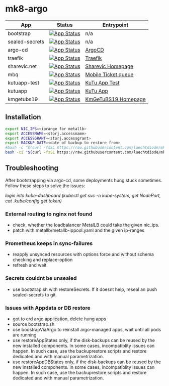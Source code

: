 # mk8-argo

|App|Status|Entrypoint|
|---|------|----------|
|bootstrap|[![App Status](https://argo.interpolar.ch/api/badge?name=bootstrap&revision=true)](https://argo.interpolar.ch/applications/bootstrap)|n/a|
|sealed-secrets|[![App Status](https://argo.interpolar.ch/api/badge?name=sealed-secrets&revision=true)](https://argo.interpolar.ch/applications/sealed-secrets)|n/a|
|argo-cd|[![App Status](https://argo.interpolar.ch/api/badge?name=argocd&revision=true)](https://argo.interpolar.ch/applications/argocd)|[ArgoCD](https://argo.interpolar.ch/)|
|traefik|[![App Status](https://argo.interpolar.ch/api/badge?name=traefik&revision=true)](https://argo.interpolar.ch/applications/traefik)|[Traefik](https://traefik.interpolar.ch/)|
|sharevic.net|[![App Status](https://argo.interpolar.ch/api/badge?name=sharevic&revision=true)](https://argo.interpolar.ch/applications/sharevic)|[Sharevic Homepage](https://www.sharevic.net/)|
|mbq|[![App Status](https://argo.interpolar.ch/api/badge?name=mbq&revision=true)](https://argo.interpolar.ch/applications/mbq)|[Mobile Ticket queue](https://mbq.sharevic.net/)|
|kutuapp-test|[![App Status](https://argo.interpolar.ch/api/badge?name=kutuapp-test&revision=true)](https://argo.interpolar.ch/applications/kutuapp-test)|[KuTu App Test](https://kutuapp-test.sharevic.net/)|
|kutuapp|[![App Status](https://argo.interpolar.ch/api/badge?name=kutuapp&revision=true)](https://argo.interpolar.ch/applications/kutuapp)|[KuTu App](https://kutuapp.sharevic.net/)|
|kmgetubs19|[![App Status](https://argo.interpolar.ch/api/badge?name=kmgetubs19-static&revision=true)](https://argo.interpolar.ch/applications/kmgetubs19-static)|[KmGeTuBS19 Homepage](https://kmgetubs19.sharevic.net/)|

## Installation
```bash
export NIC_IPS=<iprange for metallb>
export ACCESSNAME=<storj.accessname>
export ACCESSGRANT=<storj.accessgrant>
export BACKUP_DATE=<date of backup to restore from>
#bash -c "$(curl -fsSL https://raw.githubusercontent.com/luechtdiode/mk8-argo/master/setup.sh)"
bash -ci "$(curl -fsSL https://raw.githubusercontent.com/luechtdiode/mk8-argo/mk8-128/setup.sh)"
```

## Troubleshooting
After bootstrapping via argo-cd, some deployments hung stuck sometimes.
Follow these steps to solve the issues:

_login into kube-dashboard (kubectl get svc -n kube-system, get NodePort, cat .kube/config get token)_

### External routing to nginx not found
* check, whether the loadbalancer MetalLB could take the given nic_ips.
* patch with metallb/metallb-ippool.yaml and the given ip-ranges

### Prometheus keeps in sync-failures
* reapply unsynced resources with options force and without schema checking and replace-option
* refresh and wait

### Secrets couldnt be unsealed
* use bootstrap.sh with restoreSecrets. If it doesnt help, reseal an push sealed-secrets to git.

### Issues with Appdata or DB restore
* got to crd argo application, delete hung apps
* source bootstrap.sh
* use boostrapViaArgo to reinstall argo-managed apps, wait until all pods are running
* use restoreAppStates only, if the disk-backups can be reused by the new installed components. In some cases, incompatiblity issues can happen. In such case, use the backuprestore scripts and restore dedicated and with manual parametrization.
* use restoreAppDBStates only, if the disk-backups can be reused by the new installed components. In some cases, incompatiblity issues can happen. In such case, use the backuprestore scripts and restore dedicated and with manual parametrization.
